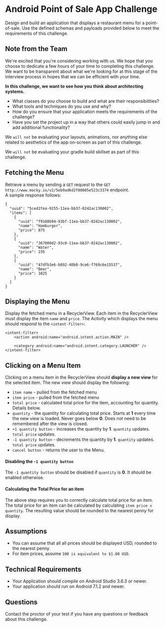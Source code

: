# Android Point of Sale App Challenge
Design and build an application that displays a restaurant menu for a point-of-sale. Use the defined schemas and payloads provided below to meet the requirements of this challenge.

## Note from the Team
We're excited that you're considering working with us.  We hope that you choose to dedicate a few hours of your time to completing this challenge.  We want to be transparent about what we're looking for at this stage of the interview process in hopes that we can be efficient with your time.

**In this challenge, we want to see how you think about architecting systems.**
- What classes do you choose to build and what are their responsibilities?
- What tools and techniques do you use and why?
- How do you ensure that your application meets the requirements of the challenge?
- Have you set the project up in a way that others could easily jump in and add additional functionality?

We `will not` be evaluating your layouts, animations, nor anything else related to aesthetics of the app on-screen as part of this challenge.

We `will not` be evaluating your gradle build skillset as part of this challenge.

## Fetching the Menu
Retrieve a menu by sending a `GET` request to the `GET http://www.mocky.io/v2/5eb9ad6d2f00005e523c3374` endpoint.  
A sample response follows:
```
{
  "uuid": "5ced2fea-9155-11ea-bb37-0242ac130002",
  "items": [
    {
      "uuid": "f9108b94-93bf-11ea-bb37-0242ac130002",
      "name": "Hamburger",
      "price": 875
    },
    {
      "uuid": "367000d2-93c0-11ea-bb37-0242ac130002",
      "name": "Water",
      "price": 235
    },
    {
      "uuid": "47dfb3e6-b892-40b8-9ce6-f769c6e15537",
      "name": "Beer",
      "price": 1025
    }
  ]
}
```

## Displaying the Menu
Display the fetched menu in a RecyclerView.  Each item in the RecyclerView must display the item `name` and `price`.  The Activity which displays the menu should respond to the `<intent-filter>`:
```
<intent-filter>
    <action android:name="android.intent.action.MAIN" />

    <category android:name="android.intent.category.LAUNCHER" />
</intent-filter>
```

## Clicking on a Menu Item
Clicking on a menu item in the RecyclerView should **display a new view** for the selected item.  The new view should display the following:
- `item name` - pulled from the fetched menu
- `item price` - pulled from the fetched menu
- `total price` - calculated total price for the item, accounting for quantity.  Details below.
- `quantity` - the quantity for calculating total price.  Starts at **1** every time the new view is loaded.  Never goes below **0**.  Does not need to be remembered after the view is closed.
- `+1 quantity button` - increases the quantity by **1**.  `quantity` updates.  `total price` updates.
- `-1 quantity button` - decrements the quantity by **1**.  `quantity` updates.  `total price` updates.
- `cancel button` - returns the user to the Menu.

#### Disabling the `-1 quantity button`
The `-1 quantity button` should be disabled if `quantity` is **0**.  It should be enabled otherwise.

#### Calculating the Total Price for an item
The above step requires you to correctly calculate total price for an item.
The total price for an item can be calculated by calculating `item price x quantity`.
The resulting value should be rounded to the nearest penny for display.

## Assumptions
* You can assume that all all prices should be displayed USD, rounded to the nearest penny.
* For item prices, assume `100 is equivalent to $1.00 USD`.

## Technical Requirements
* Your Application should compile on Android Studio 3.6.3 or newer.
* Your application should run on Android 7.1.2 and newer.

## Questions
Contact the proctor of your test if you have any questions or feedback about this challenge.


